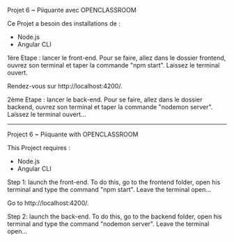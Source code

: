 Projet 6 ~ Piiquante
avec OPENCLASSROOM

Ce Projet a besoin des installations de :
- Node.js
- Angular CLI

1ère Etape : lancer le front-end. 
Pour se faire, allez dans le dossier frontend, ouvrez son terminal et taper la commande "npm start".
Laissez le terminal ouvert.

Rendez-vous sur http://localhost:4200/.

2ème Etape : lancer le back-end.
Pour se faire, allez dans le dossier backend, ouvrez son terminal et taper la commande "nodemon server".
Laissez le terminal ouvert...

-----------------------------------------------------------------------------------------------------------

Project 6 ~ Piiquante
with OPENCLASSROOM

This Project requires :
- Node.js
- Angular CLI

Step 1: launch the front-end.
To do this, go to the frontend folder, open his terminal and type the command "npm start".
Leave the terminal open...

Go to http://localhost:4200/.

Step 2: launch the back-end.
To do this, go to the backend folder, open his terminal and type the command "nodemon server".
Leave the terminal open...
